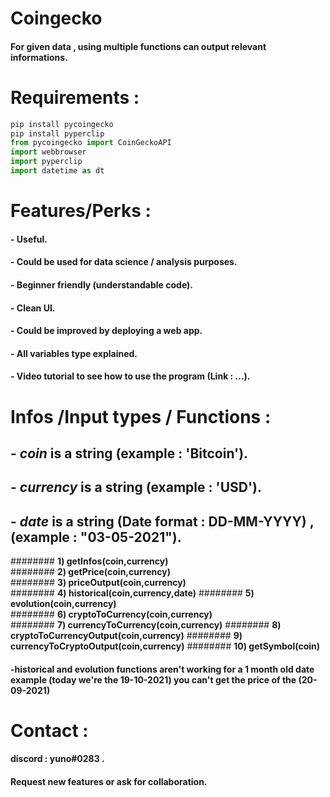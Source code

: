 # Coingecko

#### For given **data** , using multiple functions can output relevant informations. 

# Requirements : 

```python
pip install pycoingecko
pip install pyperclip
from pycoingecko import CoinGeckoAPI
import webbrowser
import pyperclip
import datetime as dt
```
# Features/Perks :

#### -  Useful.
#### -  Could be used for data science / analysis purposes.
#### -  Beginner friendly (understandable code).
#### -  Clean UI.
#### -  Could be improved by deploying a web app.
#### -  All variables type explained.
#### -  Video tutorial to see how to use the program (Link : ...).

# Infos /Input types / Functions : 

## -  ***coin*** is a string (example : 'Bitcoin').
## -  ***currency*** is a string (example : 'USD').
## -  ***date*** is a string (Date format : DD-MM-YYYY) , (example : "03-05-2021").


########  **1) getInfos(coin,currency)**        
######## **2) getPrice(coin,currency)**        
########  **3) priceOutput(coin,currency)**     
########  **4) historical(coin,currency,date)** 
########  **5) evolution(coin,currency)**       
########  **6) cryptoToCurrency(coin,currency)**  
########  **7) currencyToCurrency(coin,currency)**
########  **8) cryptoToCurrencyOutput(coin,currency)**
########  **9) currencyToCryptoOutput(coin,currency)**
########  **10) getSymbol(coin)**  

#### -**historical** and **evolution** functions **aren't working** for a **1 month old** date example (today we're the 19-10-2021) you can't get the price of the (**20-09-2021**)

# Contact : 

#### discord : **yuno#0283** .
#### Request new features or ask for collaboration.
